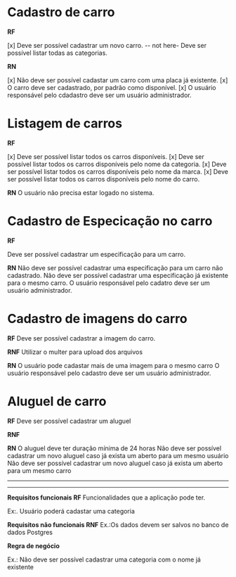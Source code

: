 # Cadastro de carro

**RF**

[x] Deve ser possível cadastrar um novo carro.
-- not here-  Deve ser possível listar todas as categorias.

**RN**

[x] Não deve ser possível cadastar um carro com uma placa já existente.
[x] O carro deve ser cadastrado, por padrão como disponível.
[x] O usuário responsável pelo cdadastro deve ser um usuário administrador.

# Listagem de carros

**RF**

[x] Deve ser possível listar todos os carros disponíveis.
[x] Deve ser possível listar todos os carros disponíveis pelo nome da categoria.
[x] Deve ser possível listar todos os carros disponíveis pelo nome da marca.
[x] Deve ser possível listar todos os carros disponíveis pelo nome do carro.

**RN**
O usuário não precisa estar logado no sistema.

# Cadastro de Especicação no carro

**RF**

Deve ser possível cadastrar um especificação para um carro.


**RN**
Não deve ser possível cadastrar uma especificação para um carro não cadastrado.
Não deve ser possível cadastrar uma especificação já existente para o mesmo carro.
O usuário responsável pelo cadatro deve ser um usuário administrador.

# Cadastro de imagens do carro

**RF**
Deve ser possível cadastrar a imagem do carro.

**RNF**
Utilizar o multer para upload dos arquivos

**RN**
O usuário pode cadastar mais de uma imagem para o mesmo carro
O usuário responsável pelo cadastro deve ser um usuário administrador.

# Aluguel de carro

**RF**
Deve ser possível cadastrar um aluguel

**RNF**

**RN**
O aluguel deve ter duração mínima de 24 horas
Não deve ser possível cadastrar um novo aluguel caso já exista um aberto para um mesmo usuário
Não deve ser possível cadastrar um novo aluguel caso já exista um aberto para um mesmo carro





----
----

**Requisitos funcionais RF**
Funcionalidades que a aplicação pode ter.


Ex:. Usuário poderá cadastar uma categoria

**Requisitos não funcionais RNF**
Ex.:Os dados devem ser salvos no banco de dados Postgres

**Regra de negócio**

Ex.: Não deve ser possível cadastrar uma categoria com o nome já existente